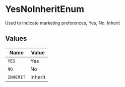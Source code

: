 # YesNoInheritEnum

Used to indicate marketing preferences, Yes, No, Inherit


## Values

| Name      | Value     |
| --------- | --------- |
| `YES`     | Yes       |
| `NO`      | No        |
| `INHERIT` | Inherit   |
